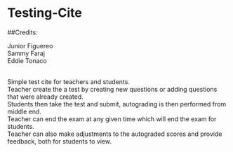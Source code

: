 # Testing-Cite

##Credits:

Junior Figuereo </br>
Sammy Faraj </br>
Eddie Tonaco </br> </br>

Simple test cite for teachers and students. </br>
Teacher create the a test by creating new questions or adding questions that were already created. </br>
Students then take the test and submit, autograding is then performed from middle end. </br>
Teacher can end the exam at any given time which will end the exam for students. </br>
Teacher can also make adjustments to the autograded scores and provide feedback, both for students to view. </br> </br>

